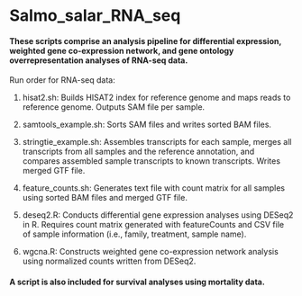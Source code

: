 # Salmo_salar_RNA_seq

#### These scripts comprise an analysis pipeline for differential expression, weighted gene co-expression network, and gene ontology overrepresentation analyses of RNA-seq data.

Run order for RNA-seq data:

1. hisat2.sh: Builds HISAT2 index for reference genome and maps reads to reference genome. Outputs SAM file per sample.

2. samtools_example.sh: Sorts SAM files and writes sorted BAM files.

3. stringtie_example.sh: Assembles transcripts for each sample, merges all transcripts from all samples and the reference annotation, and compares assembled sample transcripts to known transcripts. Writes merged GTF file.

4. feature_counts.sh: Generates text file with count matrix for all samples using sorted BAM files and merged GTF file.

5. deseq2.R: Conducts differential gene expression analyses using DESeq2 in R. Requires count matrix generated with featureCounts and CSV file of sample information (i.e., family, treatment, sample name).

6. wgcna.R: Constructs weighted gene co-expression network analysis using normalized counts written from DESeq2.

#### A script is also included for survival analyses using mortality data.

